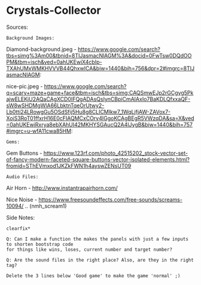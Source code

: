 # Crystals-Collector

Sources:

    Background Images:

Diamond-background.jpeg -
https://www.google.com/search?tbs=simg%3Am00&tbnid=8TIJasmacNlAGM%3A&docid=0FwTsw0DQdOOPM&tbm=isch&ved=0ahUKEwiX4cbIp-TXAhUMxWMKHVVVB44QhxwICA&biw=1440&bih=756&dpr=2#imgrc=8TIJasmacNlAGM:

nice-pic.jpeg -
https://www.google.com/search?q=scary+maze+game+face&tbm=isch&tbs=simg:CAQSmwEJp2rGCgyg5PkajwELEKjU2AQaCAgXCD0IFQgADAsQsIynCBpiCmAIAxIo7BaKDLQfxxaQF-sW8wSHDMgWlA66LbktnTqeOrUtwy2-Lb0tti24LRowgGu5OSdSfij5Hu8g8CLICMlkw7_1WqLjfjAW-ZAVox7-XoiS3RoT01ffxrH16E0cFIAQMCxCOrv4IGgoKCAgBEgR5VWzqDA&sa=X&ved=0ahUKEwiRxrya8ebXAhUI42MKHYSGAucQ2A4IJygB&biw=1440&bih=757#imgrc=u-wfA11cwa85HM:

    Gems:

Gem Buttons -
https://www.123rf.com/photo_42515202_stock-vector-set-of-fancy-modern-faceted-square-buttons-vector-isolated-elements.html?fromid=SThEVmxod1JKZkFWN1h4ayswZENsUT09

    Audio Files:

Air Horn -
http://www.instantrapairhorn.com/

Nice Noise -
https://www.freesoundeffects.com/free-sounds/screams-10094/ .. (nmh_scream1)




Side Notes:

    clearfix*

    Q: Can I make a function the makes the panels with just a few inputs to shorten bootstrap code
    for things like wins, loses, current number and target number?

    Q: Are the sound files in the right place? Also, are they in the right tag?

    Delete the 3 lines below 'Good game' to make the game 'normal' ;)
